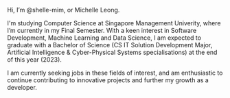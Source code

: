 Hi, I’m @shelle-mim, or Michelle Leong.

I'm studying Computer Science at Singapore Management Univerity, where I’m currently in my Final Semester. With a keen interest in Software Development, Machine Learning and Data Science, I am expected to graduate with a Bachelor of Science (CS IT Solution Development Major, Artificial Intelligence & Cyber-Physical Systems specialisations) at the end of this year (2023).

I am currently seeking jobs in these fields of interest, and am enthusiastic to continue contributing to innovative projects and further my growth as a developer.
